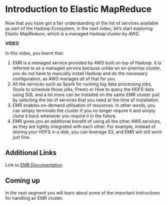 # Introduction to Elastic MapReduce

Now that you have got a fair understanding of the list of services available as part of the Hadoop Ecosystem, in the next video, let’s start exploring Elastic MapReduce, which is a managed Hadoop cluster by AWS. 

**VIDEO**

In this video, you learnt that: 

1.  EMR is a managed service provided by AWS built on top of Hadoop. It is referred to as a managed service because unlike an on-premise cluster, you do not have to manually install Hadoop and do the necessary configuration, as AWS manages all of that for you. 
2.  All the services such as Spark for running big data processing jobs, Oozie to schedule those jobs, Presto or Hive to query the HDFS data using SQL and a lot more can be installed on the same EMR cluster just by selecting the list of services that you need at the time of installation. 
3.  EMR enables on-demand utilisation of resources. In other words, you can simply terminate the cluster if you no longer require it and simply clone it back whenever you require it in the future.
4.  EMR gives you an additional benefit of using all the other AWS services, as they are tightly integrated with each other. For example, instead of storing your HDFS in a disk, you can leverage S3, and EMR will still work just fine.

## Additional Links

Link to [EMR Documentation](https://aws.amazon.com/emr/) 

## Coming up

In the next segment you will learn about some of the important instructions for handling an EMR cluster.